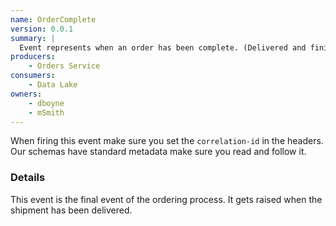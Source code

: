```yaml
---
name: OrderComplete
version: 0.0.1
summary: |
  Event represents when an order has been complete. (Delivered and finished)
producers:
    - Orders Service
consumers:
    - Data Lake
owners:
    - dboyne
    - mSmith
---
```


<Admonition>When firing this event make sure you set the `correlation-id` in the headers. Our schemas have standard metadata make sure you read and follow it.</Admonition>

### Details

This event is the final event of the ordering process. It gets raised when the shipment has been delivered.

<NodeGraph title="Consumer / Producer Diagram" />

<Schema />
